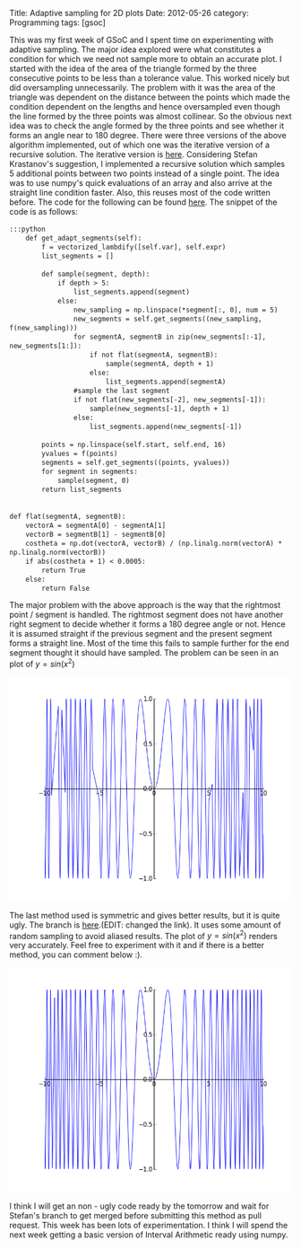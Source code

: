 Title: Adaptive sampling for 2D plots
Date: 2012-05-26
category: Programming
tags: [gsoc]

This was my first week of GSoC and I spent time on experimenting with adaptive sampling. The major idea explored were what constitutes a condition for which we need not sample more to obtain an accurate plot. I started with the idea of the area of the triangle formed by the three consecutive points to be 
less than a tolerance value. This worked nicely but did oversampling unnecessarily. The problem with it was the area of the triangle was dependent on the distance between the points which made the condition dependent on the lengths and hence oversampled even though the line formed by the three points was almost collinear.
So the obvious next idea was to check the angle formed by the three points and see whether it forms an angle near to 180 degree. There were three versions of the above algorithm implemented, out of which one was the iterative version of a recursive solution. The iterative version is [here](https://github.com/Krastanov/sympy/pull/5). Considering Stefan Krastanov's suggestion, I implemented a recursive solution which samples 5 additional points between two points instead of a single point. The idea was to use numpy's quick evaluations of an array and also arrive at the straight line condition faster. Also, this reuses most of the code written before. The code for the following can be found [here](https://github.com/catchmrbharath/sympy/tree/adaptnew). The snippet of the code is as follows:

    :::python
        def get_adapt_segments(self):
            f = vectorized_lambdify([self.var], self.expr)
            list_segments = []

            def sample(segment, depth):
                if depth > 5:
                    list_segments.append(segment)
                else:
                    new_sampling = np.linspace(*segment[:, 0], num = 5)
                    new_segments = self.get_segments((new_sampling, f(new_sampling)))
                    for segmentA, segmentB in zip(new_segments[:-1], new_segments[1:]):
                        if not flat(segmentA, segmentB):
                            sample(segmentA, depth + 1)
                        else:
                            list_segments.append(segmentA)
                    #sample the last segment
                    if not flat(new_segments[-2], new_segments[-1]):
                        sample(new_segments[-1], depth + 1)
                    else:
                        list_segments.append(new_segments[-1])

            points = np.linspace(self.start, self.end, 16)
            yvalues = f(points)
            segments = self.get_segments((points, yvalues))
            for segment in segments:
                sample(segment, 0)
            return list_segments


    def flat(segmentA, segmentB):
        vectorA = segmentA[0] - segmentA[1]
        vectorB = segmentB[1] - segmentB[0]
        costheta = np.dot(vectorA, vectorB) / (np.linalg.norm(vectorA) * np.linalg.norm(vectorB))
        if abs(costheta + 1) < 0.0005:
            return True
        else:
            return False

The major problem with the above approach is the way that the rightmost point / segment is handled. The rightmost segment does not have another right segment to decide whether it forms a 180 degree angle or not. Hence it is assumed straight if the previous segment and the present segment forms a straight line. Most of the time this fails to sample further for the end segment thought it should have sampled. The problem can be seen in an plot of <span> $y = sin(x^{2})$ </span>

<img src="/images/26052012/plot.png" width="600" height= "400" />

The last method used is symmetric and gives better results, but it is quite ugly. The branch is [here](https://github.com/catchmrbharath/sympy/tree/complexplot).(EDIT: changed the link). It uses some amount of random sampling to avoid aliased results. The plot of <span> $y = sin(x^{2})$ </span> renders very accurately. Feel free to experiment with it and if there is a better method, you can comment below :).

<img src="/images/26052012/betterplot.png" width="600" height= "400" />

I think I will get an non - ugly code ready by the tomorrow and wait for Stefan's branch to get merged before submitting this method as pull request. This week has been lots of experimentation. I think I will spend the next week getting a basic version of Interval Arithmetic ready using numpy.
